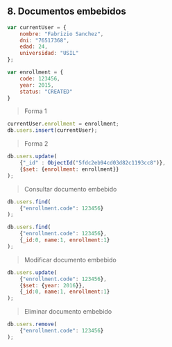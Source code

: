 ## 8. Documentos embebidos

```javascript
var currentUser = {
	nombre: "Fabrizio Sanchez",
	dni: "76517368",
	edad: 24,
	universidad: "USIL"
};

var enrollment = {
	code: 123456,
	year: 2015,
	status: "CREATED"
}
```

> Forma 1
```javascript
currentUser.enrollment = enrollment;
db.users.insert(currentUser);
```

> Forma 2
```javascript
db.users.update(
	{"_id" : ObjectId("5fdc2eb94cd03d82c1193cc8")},
	{$set: {enrollment: enrollment}}
);
```

> Consultar documento embebido
```javascript
db.users.find(
	{"enrollment.code": 123456}
);

db.users.find(
	{"enrollment.code": 123456},
	{_id:0, name:1, enrollment:1}
);
```

> Modificar documento embebido
```javascript
db.users.update(
	{"enrollment.code": 123456},
	{$set: {year: 2016}},
	{_id:0, name:1, enrollment:1}
);
```

> Eliminar documento embebido
```javascript
db.users.remove(
	{"enrollment.code": 123456}
);
```